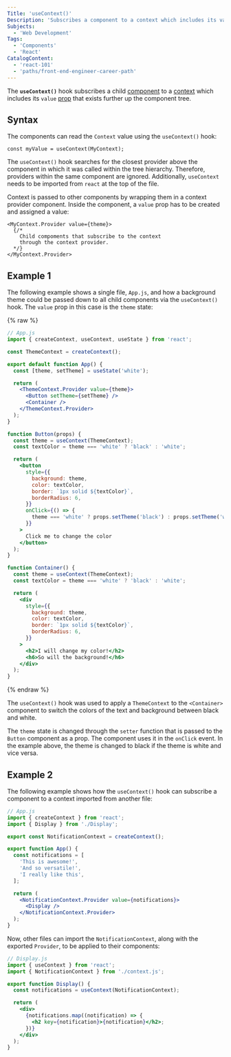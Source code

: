 ```yaml
---
Title: 'useContext()'
Description: 'Subscribes a component to a context which includes its value prop that exists further up the component tree.'
Subjects:
  - 'Web Development'
Tags:
  - 'Components'
  - 'React'
CatalogContent:
  - 'react-101'
  - 'paths/front-end-engineer-career-path'
---
```


The **`useContext()`** hook subscribes a child [component](https://www.codecademy.com/resources/docs/react/components) to a [context](https://www.codecademy.com/resources/docs/react/context) which includes its `value` [prop](https://www.codecademy.com/resources/docs/react/props) that exists further up the component tree.

## Syntax

The components can read the `Context` value using the `useContext()` hook:

```pseudo
const myValue = useContext(MyContext);
```

The `useContext()` hook searches for the closest provider above the component in which it was called within the tree hierarchy. Therefore, providers within the same component are ignored. Additionally, `useContext` needs to be imported from `react` at the top of the file.

Context is passed to other components by wrapping them in a context provider component. Inside the component, a `value` prop has to be created and assigned a value:

```pseudo
<MyContext.Provider value={theme}>
  {/*
    Child compoments that subscribe to the context
    through the context provider.
  */}
</MyContext.Provider>
```

## Example 1

The following example shows a single file, `App.js`, and how a background theme could be passed down to all child components via the `useContext()` hook. The `value` prop in this case is the `theme` state:

{% raw %}
```jsx
// App.js
import { createContext, useContext, useState } from 'react';

const ThemeContext = createContext();

export default function App() {
  const [theme, setTheme] = useState('white');

  return (
    <ThemeContext.Provider value={theme}>
      <Button setTheme={setTheme} />
      <Container />
    </ThemeContext.Provider>
  );
}

function Button(props) {
  const theme = useContext(ThemeContext);
  const textColor = theme === 'white' ? 'black' : 'white';

  return (
    <button
      style={{
        background: theme,
        color: textColor,
        border: `1px solid ${textColor}`,
        borderRadius: 6,
      }}
      onClick={() => {
        theme === 'white' ? props.setTheme('black') : props.setTheme('white');
      }}
    >
      Click me to change the color
    </button>
  );
}

function Container() {
  const theme = useContext(ThemeContext);
  const textColor = theme === 'white' ? 'black' : 'white';

  return (
    <div
      style={{
        background: theme,
        color: textColor,
        border: `1px solid ${textColor}`,
        borderRadius: 6,
      }}
    >
      <h2>I will change my color!</h2>
      <h6>So will the background!</h6>
    </div>
  );
}
```
{% endraw %}


The `useContext()` hook was used to apply a `ThemeContext` to the `<Container>` component to switch the colors of the text and background between black and white.

The `theme` state is changed through the `setter` function that is passed to the `Button` component as a prop. The component uses it in the `onClick` event. In the example above, the theme is changed to black if the theme is white and vice versa.

## Example 2

The following example shows how the `useContext()` hook can subscribe a component to a context imported from another file:

```jsx
// App.js
import { createContext } from 'react';
import { Display } from './Display';

export const NotificationContext = createContext();

export function App() {
  const notifications = [
    'This is awesome!',
    'And so versatile!',
    'I really like this',
  ];

  return (
    <NotificationContext.Provider value={notifications}>
      <Display />
    </NotificationContext.Provider>
  );
}
```

Now, other files can import the `NotificationContext`, along with the exported `Provider`, to be applied to their components:

```jsx
// Display.js
import { useContext } from 'react';
import { NotificationContext } from './context.js';

export function Display() {
  const notifications = useContext(NotificationContext);

  return (
    <div>
      {notifications.map((notification) => {
        <h2 key={notification}>{notification}</h2>;
      })}
    </div>
  );
}
```
